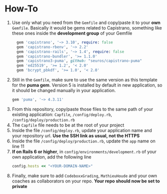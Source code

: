 # How-To

1. Use only what you need from the `Gemfile` and copy/paste it to your **own** `Gemfile`. Basically it would be gems related to Capistrano, something like these ones inside the **development group** of your Gemfile
   ```ruby
     gem 'capistrano', '~> 3.10', require: false
     gem 'capistrano-rbenv', '~> 2.2'
     gem 'capistrano-rails', '~> 1.4', require: false
     gem 'capistrano-bundler', '>= 1.1.0'
     gem 'capistrano3-puma', github: "seuros/capistrano-puma"
     gem 'ed25519', '>= 1.2', '< 2.0'
     gem 'bcrypt_pbkdf', '>= 1.0', '< 2.0'
   ```
2. Still in the `Gemfile`, make sure to use the same version as this template for the **puma gem**. Version 5 is installed by default in new application, so it should be changed manually in your application.
   ```ruby
   gem 'puma', '~> 4.3.11'
   ```
3. From this repository, copy/paste those files to the same path of your existing application: `Capfile`, `/config/deploy.rb`, `/config/deploy/production.rb`
4. The `Capfile` file needs to be at the root of your project
5. Inside the file `/config/deploy.rb`, update your application name and your repository url. **Use the SSH link as usual, not the HTTPS**
6. Inside the file `/config/deploy/production.rb`, update the `app` name on line 11
7. **If on Rails 6 or higher**, in `config/environments/development.rb` of your own application, add the following line
   ```ruby
   config.hosts << "<YOUR-DOMAIN-NAME>"
   ```
8. Finally, make sure to add `CodeboxxGrading`, `MathieuHoude` and your own coaches as collaborators on your repo. **Your repo should now be set to private**
